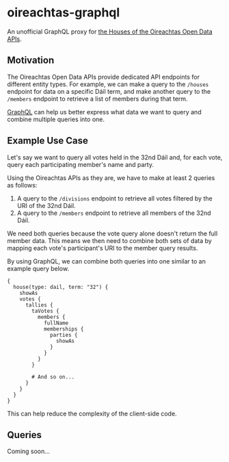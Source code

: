 # oireachtas-graphql

An unofficial GraphQL proxy for [the Houses of the Oireachtas Open Data APIs](https://api.oireachtas.ie/).

## Motivation

The Oireachtas Open Data APIs provide dedicated API endpoints for different entity types. For example, we can make a query to the `/houses` endpoint for data on a specific Dáil term, and make another query to the `/members` endpoint to retrieve a list of members during that term.

[GraphQL](https://graphql.org/) can help us better express what data we want to query and combine multiple queries into one.

## Example Use Case

Let's say we want to query all votes held in the 32nd Dáil and, for each vote, query each participating member's name and party.

Using the Oireachtas APIs as they are, we have to make at least 2 queries as follows:

1. A query to the `/divisions` endpoint to retrieve all votes filtered by the URI of the 32nd Dáil.
2. A query to the `/members` endpoint to retrieve all members of the 32nd Dáil.

We need both queries because the vote query alone doesn't return the full member data. This means we then need to combine both sets of data by mapping each vote's participant's URI to the member query results.

By using GraphQL, we can combine both queries into one similar to an example query below.

```gql
{
  house(type: dail, term: "32") {
    showAs
    votes {
      tallies {
        taVotes {
          members {
            fullName
            memberships {
              parties {
                showAs
              }
            }
          }
        }

        # And so on...
      }
    }
  }
}
```

This can help reduce the complexity of the client-side code.

## Queries

Coming soon...
